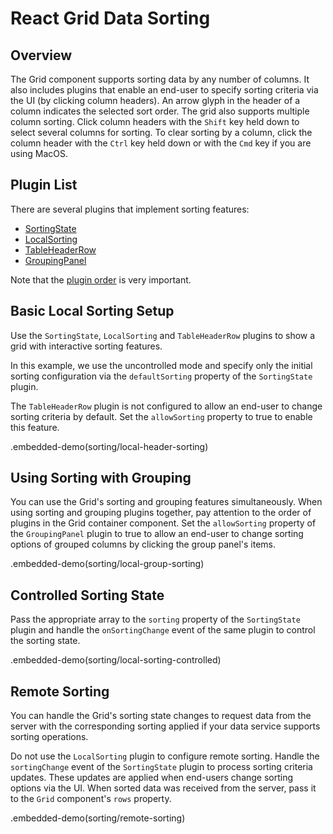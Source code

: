 # React Grid Data Sorting

## Overview

The Grid component supports sorting data by any number of columns. It also includes plugins that enable an end-user to specify sorting criteria via the UI (by clicking column headers). An arrow glyph in the header of a column indicates the selected sort order. The grid also supports multiple column sorting. Click column headers with the `Shift` key held down to select several columns for sorting. To clear sorting by a column, click the column header with the `Ctrl` key held down or with the `Cmd` key if you are using MacOS.

## Plugin List

There are several plugins that implement sorting features:
- [SortingState](../reference/sorting-state.md)
- [LocalSorting](../reference/local-sorting.md)
- [TableHeaderRow](../reference/table-header-row.md)
- [GroupingPanel](../reference/grouping-panel.md)

Note that the [plugin order](../README.md#plugin-order) is very important.

## Basic Local Sorting Setup

Use the `SortingState`, `LocalSorting` and `TableHeaderRow` plugins to show a grid with interactive sorting features.

In this example, we use the uncontrolled mode and specify only the initial sorting configuration via the `defaultSorting` property of the `SortingState` plugin.

The `TableHeaderRow` plugin is not configured to allow an end-user to change sorting criteria by default. Set the `allowSorting` property to true to enable this feature.

.embedded-demo(sorting/local-header-sorting)

## Using Sorting with Grouping

You can use the Grid's sorting and grouping features simultaneously. When using sorting and grouping plugins together, pay attention to the order of plugins in the Grid container component. Set the `allowSorting` property of the `GroupingPanel` plugin to true to allow an end-user to change sorting options of grouped columns by clicking the group panel's items.

.embedded-demo(sorting/local-group-sorting)

## Controlled Sorting State

Pass the appropriate array to the `sorting` property of the `SortingState` plugin and handle the `onSortingChange` event of the same plugin to control the sorting state.

.embedded-demo(sorting/local-sorting-controlled)

## Remote Sorting

You can handle the Grid's sorting state changes to request data from the server with the corresponding sorting applied if your data service supports sorting operations.

Do not use the `LocalSorting` plugin to configure remote sorting. Handle the `sortingChange` event of the `SortingState` plugin to process sorting criteria updates. These updates are applied when end-users change sorting options via the UI. When sorted data was received from the server, pass it to the `Grid` component's `rows` property.

.embedded-demo(sorting/remote-sorting)
